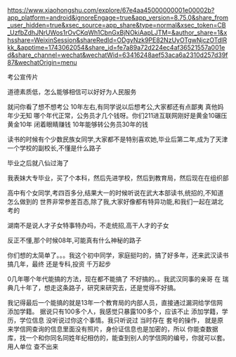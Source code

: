 https://www.xiaohongshu.com/explore/67e4aa45000000001e00002b?app_platform=android&ignoreEngage=true&app_version=8.75.0&share_from_user_hidden=true&xsec_source=app_share&type=normal&xsec_token=CB_UzfbZdhJNrUWos1rOvCKqWh1CbnGxBjNOkiAapLJTM=&author_share=1&xhsshare=WeixinSession&shareRedId=ODgyNzk9PE82NzUyOTgwNjczOTdIRkk_&apptime=1743062054&share_id=fe7a89a72d224ec4af36521557a001ed&share_channel=wechat&wechatWid=63416248aef53aca6a2310d257d39f87&wechatOrigin=menu


考公宣传片

道德素质低，怎么能够相信可以好好为人民服务

就问你看了想不想考公
10年左右,有同学说以后想考公,大家都还有点鄙夷
真他妈年少无知
哪个年代正常，公务员才几个钱呀。你们211进互联网刚好是黄金10碾压
黄金10年
闭着眼睛赚钱
10年能够转公务员30年的钱

读书的时候有个少数民族女同学,大家都不是特别喜欢她,毕业后第二年,成为了天津一个学校的副校长,不懂是什么路子

毕业之后就八仙过海了

我表妹大专毕业，买了个本科，然后先进学校，然后到教育局，然后现在在组织部

高中有个女同学,考四百多分,结果大一的时候听说在武大本部读书,统招的,不知道怎么做到的
世界非常参差百态,除了我,大家好像都有特异功能,和我们一起在湖北考的

湖南不是说人才子女特事特办吗，不走统招,高干人才的子女


反正不懂,那个时候08年,可能真有什么神秘的路子

你们想的太简单了。。。我这个初中同学，家庭挺叼的，搞了好多年，还来武汉读书搞几年，最终 还是专科,投资 千万起步

0几年哪个年代能搞的方法，现在都不能搞了
不好搞的。。我武汉同事的亲哥 在 瑞典几十年了，想走这条路子，研究来研究去，还是觉得不好搞。

我记得最后一个能搞的就是13年一个教育局的内部人员，直接通过漏洞给学信网添加学籍。
据说只有100多个人，我感觉只暴露100多个，应该不止
添加学籍，学历，学位信息
没听说过你这个事情。我只听说过 当时存在 套号的操作，
就是原来学信网查询的信息里面没有照片，身份证信息也是加密的，所以 你能查数据库，找一个和你同名同姓年纪相仿的，能查到别人的学信网的编号，你就可以套。用人单位 查不出来





